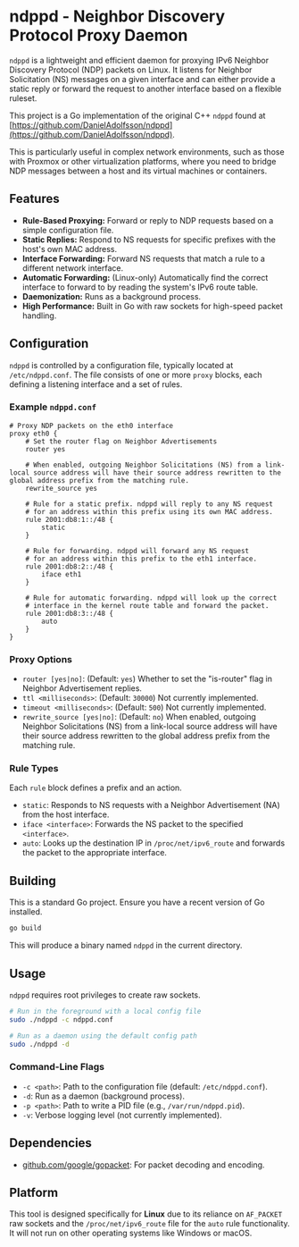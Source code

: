 # ndppd - Neighbor Discovery Protocol Proxy Daemon

`ndppd` is a lightweight and efficient daemon for proxying IPv6 Neighbor Discovery Protocol (NDP) packets on Linux. It listens for Neighbor Solicitation (NS) messages on a given interface and can either provide a static reply or forward the request to another interface based on a flexible ruleset.

This project is a Go implementation of the original C++ `ndppd` found at [https://github.com/DanielAdolfsson/ndppd](https://github.com/DanielAdolfsson/ndppd).

This is particularly useful in complex network environments, such as those with Proxmox or other virtualization platforms, where you need to bridge NDP messages between a host and its virtual machines or containers.

## Features

-   **Rule-Based Proxying:** Forward or reply to NDP requests based on a simple configuration file.
-   **Static Replies:** Respond to NS requests for specific prefixes with the host's own MAC address.
-   **Interface Forwarding:** Forward NS requests that match a rule to a different network interface.
-   **Automatic Forwarding:** (Linux-only) Automatically find the correct interface to forward to by reading the system's IPv6 route table.
-   **Daemonization:** Runs as a background process.
-   **High Performance:** Built in Go with raw sockets for high-speed packet handling.

## Configuration

`ndppd` is controlled by a configuration file, typically located at `/etc/ndppd.conf`. The file consists of one or more `proxy` blocks, each defining a listening interface and a set of rules.

### Example `ndppd.conf`

```
# Proxy NDP packets on the eth0 interface
proxy eth0 {
    # Set the router flag on Neighbor Advertisements
    router yes

    # When enabled, outgoing Neighbor Solicitations (NS) from a link-local source address will have their source address rewritten to the global address prefix from the matching rule.
    rewrite_source yes

    # Rule for a static prefix. ndppd will reply to any NS request
    # for an address within this prefix using its own MAC address.
    rule 2001:db8:1::/48 {
        static
    }

    # Rule for forwarding. ndppd will forward any NS request
    # for an address within this prefix to the eth1 interface.
    rule 2001:db8:2::/48 {
        iface eth1
    }

    # Rule for automatic forwarding. ndppd will look up the correct
    # interface in the kernel route table and forward the packet.
    rule 2001:db8:3::/48 {
        auto
    }
}
```

### Proxy Options

-   `router [yes|no]`: (Default: `yes`) Whether to set the "is-router" flag in Neighbor Advertisement replies.
-   `ttl <milliseconds>`: (Default: `30000`) Not currently implemented.
-   `timeout <milliseconds>`: (Default: `500`) Not currently implemented.
-   `rewrite_source [yes|no]`: (Default: `no`) When enabled, outgoing Neighbor Solicitations (NS) from a link-local source address will have their source address rewritten to the global address prefix from the matching rule.

### Rule Types

Each `rule` block defines a prefix and an action.

-   `static`: Responds to NS requests with a Neighbor Advertisement (NA) from the host interface.
-   `iface <interface>`: Forwards the NS packet to the specified `<interface>`.
-   `auto`: Looks up the destination IP in `/proc/net/ipv6_route` and forwards the packet to the appropriate interface.

## Building

This is a standard Go project. Ensure you have a recent version of Go installed.

```sh
go build
```

This will produce a binary named `ndppd` in the current directory.

## Usage

`ndppd` requires root privileges to create raw sockets.

```sh
# Run in the foreground with a local config file
sudo ./ndppd -c ndppd.conf

# Run as a daemon using the default config path
sudo ./ndppd -d
```

### Command-Line Flags

-   `-c <path>`: Path to the configuration file (default: `/etc/ndppd.conf`).
-   `-d`: Run as a daemon (background process).
-   `-p <path>`: Path to write a PID file (e.g., `/var/run/ndppd.pid`).
-   `-v`: Verbose logging level (not currently implemented).

## Dependencies

-   [github.com/google/gopacket](https://github.com/google/gopacket): For packet decoding and encoding.

## Platform

This tool is designed specifically for **Linux** due to its reliance on `AF_PACKET` raw sockets and the `/proc/net/ipv6_route` file for the `auto` rule functionality. It will not run on other operating systems like Windows or macOS.
